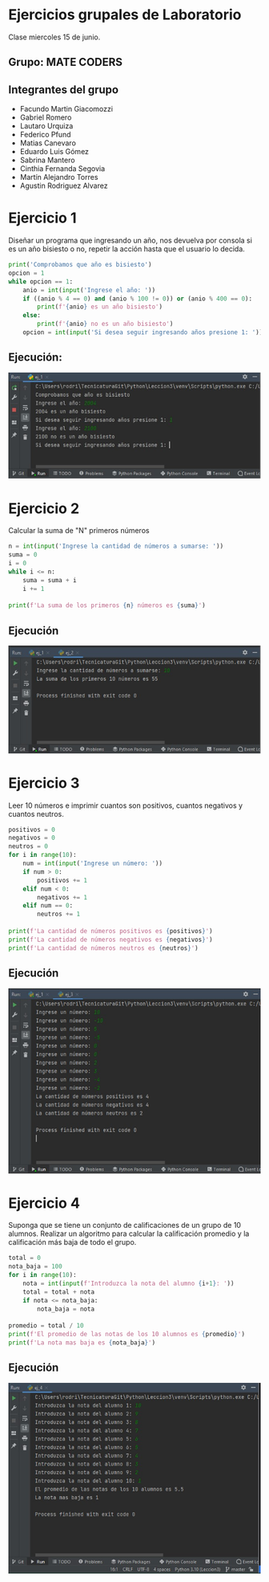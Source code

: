 # Ejercicios grupales de Laboratorio
Clase miercoles 15 de junio.

## Grupo: MATE CODERS

## Integrantes del grupo

- Facundo Martin Giacomozzi
- Gabriel Romero
- Lautaro Urquiza
- Federico Pfund
- Matias Canevaro
- Eduardo Luis Gómez
- Sabrina Mantero
- Cinthia Fernanda Segovia
- Martín Alejandro Torres
- Agustin Rodriguez Alvarez



# Ejercicio 1

Diseñar un programa que ingresando un año, nos devuelva
por consola si es un año bisiesto o no, repetir la acción
hasta que el usuario lo decida.

```python
print('Comprobamos que año es bisiesto')
opcion = 1
while opcion == 1:
    anio = int(input('Ingrese el año: '))
    if ((anio % 4 == 0) and (anio % 100 != 0)) or (anio % 400 == 0):
        print(f'{anio} es un año bisiesto')
    else:
        print(f'{anio} no es un año bisiesto')
    opcion = int(input('Si desea seguir ingresando años presione 1: '))
```

## Ejecución:

![ej_1](ej_1.jpg)




# Ejercicio 2

Calcular la suma de "N" primeros números

```python
n = int(input('Ingrese la cantidad de números a sumarse: '))
suma = 0
i = 0
while i <= n:
    suma = suma + i
    i += 1

print(f'La suma de los primeros {n} números es {suma}')
```

## Ejecución

![ej_2](ej_2.jpg)

# Ejercicio 3

Leer 10 números e imprimir cuantos son positivos, cuantos
negativos y cuantos neutros.

```python
positivos = 0
negativos = 0
neutros = 0
for i in range(10):
    num = int(input('Ingrese un número: '))
    if num > 0:
        positivos += 1
    elif num < 0:
        negativos += 1
    elif num == 0:
        neutros += 1

print(f'La cantidad de números positivos es {positivos}')
print(f'La cantidad de números negativos es {negativos}')
print(f'La cantidad de números neutros es {neutros}')
```

## Ejecución

![ej3](./ej_3.jpg)


# Ejercicio 4

Suponga que se tiene un conjunto de calificaciones de un grupo de
10 alumnos. Realizar un algoritmo para calcular la calificación
promedio y la calificación más baja de todo el grupo.

```python
total = 0
nota_baja = 100
for i in range(10):
    nota = int(input(f'Introduzca la nota del alumno {i+1}: '))
    total = total + nota
    if nota <= nota_baja:
        nota_baja = nota

promedio = total / 10
print(f'El promedio de las notas de los 10 alumnos es {promedio}')
print(f'La nota mas baja es {nota_baja}')
```

## Ejecución 

![ej4](./ej_4.jpg)